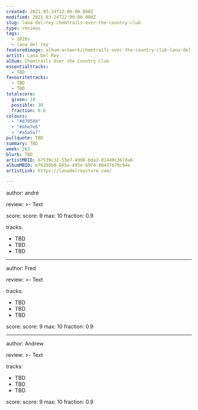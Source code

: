 ```yaml
---
created: 2021-03-24T12:00:00.000Z
modified: 2021-03-24T22:00:00.000Z
slug: lana-del-rey-chemtrails-over-the-country-club
type: reviews
tags:
  - 2020s
  - lana del rey
featuredimage: album-artwork/chemtrails-over-the-country-club-lana-del-rey.jpg
artist: Lana Del Rey
album: Chemtrails Over the Country Club
essentialtracks:
  - TBD
favouritetracks:
  - TBD
  - TBD
totalscore:
  given: 18
  possible: 30
  fraction: 0.6
colours:
  - "#070508"
  - "#ebe7e6"
  - "#a5a5a7"
pullquote: TBD
summary: TBD
week: 263
blurb: TBD 
artistMBID: b7539c32-53e7-4908-bda3-81449c367da6
albumMBID: b76289b0-605e-495e-b9f4-80437b70c94e
artistLink: https://lanadelreystore.com/

---
```

author: andré

review: >-
  Text

score:
  score: 9
  max: 10
  fraction: 0.9

tracks:
  - TBD
  - TBD
  - TBD

---

author: Fred

review: >-
  Text

tracks:
  - TBD
  - TBD
  - TBD

score:
  score: 9
  max: 10
  fraction: 0.9

---
author: Andrew

review: >-
  Text

tracks:
  - TBD
  - TBD
  - TBD

score:
  score: 9
  max: 10
  fraction: 0.9
